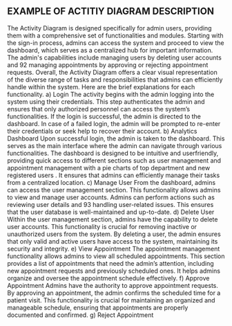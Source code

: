 ## EXAMPLE OF ACTITIY DIAGRAM DESCRIPTION


The Activity Diagram is designed specifically for admin users, providing them
with a comprehensive set of functionalities and modules. Starting with the
sign-in process, admins can access the system and proceed to view the
dashboard, which serves as a centralized hub for important information. The
admin's capabilities include managing users by deleting user accounts and
92
managing appointments by approving or rejecting appointment requests.
Overall, the Activity Diagram offers a clear visual representation of the diverse
range of tasks and responsibilities that admins can efficiently handle within the
system. Here are the brief explanations for each functionality.
a) Login
The activity begins with the admin logging into the system using their
credentials. This step authenticates the admin and ensures that only
authorized personnel can access the system’s functionalities. If the
login is successful, the admin is directed to the dashboard. In case of a
failed login, the admin will be prompted to re-enter their credentials
or seek help to recover their account.
b) Analytics Dashboard
Upon successful login, the admin is taken to the dashboard. This serves
as the main interface where the admin can navigate through various
functionalities. The dashboard is designed to be intuitive and userfriendly, providing quick access to different sections such as user
management and appointment management with a pie charts of top
department and new registered users . It ensures that admins can
efficiently manage their tasks from a centralized location.
c) Manage User
From the dashboard, admins can access the user management section.
This functionality allows admins to view and manage user accounts.
Admins can perform actions such as reviewing user details and
93
handling user-related issues. This ensures that the user database is
well-maintained and up-to-date.
d) Delete User
Within the user management section, admins have the capability to
delete user accounts. This functionality is crucial for removing
inactive or unauthorized users from the system. By deleting a user,
the admin ensures that only valid and active users have access to the
system, maintaining its security and integrity.
e) View Appointment
The appointment management functionality allows admins to view all
scheduled appointments. This section provides a list of appointments
that need the admin’s attention, including new appointment requests
and previously scheduled ones. It helps admins organize and oversee
the appointment schedule effectively.
f) Approve Appointment
Admins have the authority to approve appointment requests. By
approving an appointment, the admin confirms the scheduled time for
a patient visit. This functionality is crucial for maintaining an
organized and manageable schedule, ensuring that appointments are
properly documented and confirmed.
g) Reject Appointment